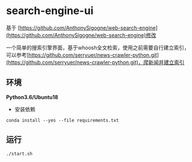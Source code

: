 # search-engine-ui
基于 [https://github.com/AnthonySigogne/web-search-engine](https://github.com/AnthonySigogne/web-search-engine)修改

一个简单的搜索引擎界面，基于whoosh全文检索，使用之前需要自行建立索引，可以参考[https://github.com/serryuer/news-crawler-python.git](https://github.com/serryuer/news-crawler-python.git)，爬新闻并建立索引

## 环境

**Python3.6/Ubuntu18**

- 安装依赖
```
conda install --yes --file requirements.txt
```


## 运行

```
./start.sh
```
